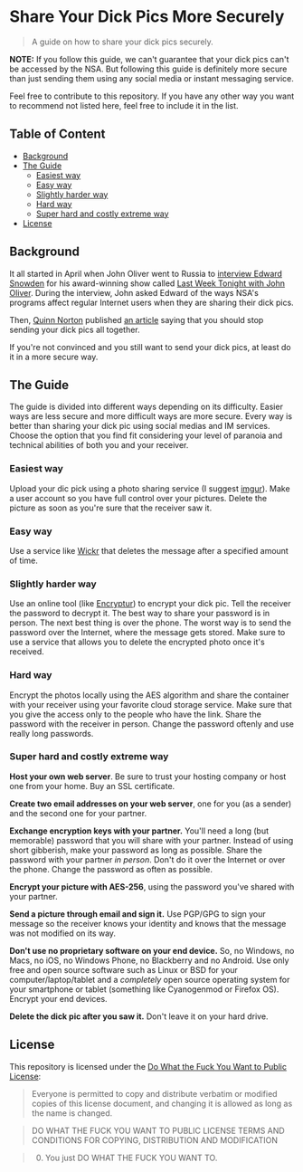 # Share Your Dick Pics More Securely

> A guide on how to share your dick pics securely.

**NOTE:** If you follow this guide, we can't guarantee that your dick pics can't be accessed by the NSA. But following this guide is definitely more secure than just sending them using any social media or instant messaging service.

Feel free to contribute to this repository. If you have any other way you want to recommend not listed here, feel free to include it in the list.

## Table of Content

* [Background](#background)
* [The Guide](#the-guide)
  * [Easiest way](#easiest-way)
  * [Easy way](#easy-way)
  * [Slightly harder way](#slightly-harder-way)
  * [Hard way](#hard-way)
  * [Super hard and costly extreme way](#super-hard-and-costly-extreme-way)
* [License](#license)

## Background

It all started in April when John Oliver went to Russia to [interview Edward Snowden](https://www.youtube.com/watch?v=XEVlyP4_11M) for his award-winning show called [Last Week Tonight with John Oliver](https://www.youtube.com/channel/UC3XTzVzaHQEd30rQbuvCtTQ). During the interview, John asked Edward of the ways NSA's programs affect regular Internet users when they are sharing their dick pics.

Then, [Quinn Norton](http://quinnnorton.com/) published [an article](https://medium.com/message/stop-taking-dick-pics-but-not-because-of-the-nsa-3b3adc8ad05d) saying that you should stop sending your dick pics all together.

If you're not convinced and you still want to send your dick pics, at least do it in a more secure way.

## The Guide

The guide is divided into different ways depending on its difficulty. Easier ways are less secure and more difficult ways are more secure. Every way is better than sharing your dick pic using social medias and IM services. Choose the option that you find fit considering your level of paranoia and technical abilities of both you and your receiver.

### Easiest way

Upload your dic pick using a photo sharing service (I suggest [imgur](http://imgur.com/)). Make a user account so you have full control over your pictures. Delete the picture as soon as you're sure that the receiver saw it.

### Easy way

Use a service like [Wickr](https://wickr.com/) that deletes the message after a specified amount of time.

### Slightly harder way

Use an online tool (like [Encryptur](https://encryptur.com/)) to encrypt your dick pic. Tell the receiver the password to decrypt it. The best way to share your password is in person. The next best thing is over the phone. The worst way is to send the password over the Internet, where the message gets stored. Make sure to use a service that allows you to delete the encrypted photo once it's received.

### Hard way

Encrypt the photos locally using the AES algorithm and share the container with your receiver using your favorite cloud storage service. Make sure that you give the access only to the people who have the link. Share the password with the receiver in person. Change the password oftenly and use really long passwords.

### Super hard and costly extreme way

**Host your own web server**. Be sure to trust your hosting company or host one from your home. Buy an SSL certificate.

**Create two email addresses on your web server**, one for you (as a sender) and the second one for your partner.

**Exchange encryption keys with your partner.** You'll need a long (but memorable) password that you will share with your partner. Instead of using short gibberish, make your password as long as possible. Share the password with your partner _in person_. Don't do it over the Internet or over the phone. Change the password as often as possible.

**Encrypt your picture with AES-256**, using the password you've shared with your partner.

**Send a picture through email and sign it.** Use PGP/GPG to sign your message so the receiver knows your identity and knows that the message was not modified on its way.

**Don't use no proprietary software on your end device.**
So, no Windows, no Macs, no iOS, no Windows Phone, no Blackberry and no Android. Use only free and open source software such as Linux or BSD for your computer/laptop/tablet and a _completely_ open source operating system for your smartphone or tablet (something like Cyanogenmod or Firefox OS). Encrypt your end devices.

**Delete the dick pic after you saw it.** Don't leave it on your hard drive.

## License

This repository is licensed under the [Do What the Fuck You Want to Public License](http://www.wtfpl.net/):

> Everyone is permitted to copy and distribute verbatim or modified copies of this license document, and changing it is allowed as long as the name is changed.

> DO WHAT THE FUCK YOU WANT TO PUBLIC LICENSE TERMS AND CONDITIONS FOR COPYING, DISTRIBUTION AND MODIFICATION

> 0. You just DO WHAT THE FUCK YOU WANT TO.
